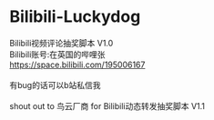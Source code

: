 # Bilibili-Luckydog
Bilibili视频评论抽奖脚本 V1.0<br>
Bilibili账号:在英国的哔哩张<br>
https://space.bilibili.com/195006167<br>
<br>
有bug的话可以b站私信我<br><br>
shout out to 鸟云厂商 for Bilibili动态转发抽奖脚本 V1.1<br>
